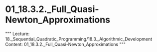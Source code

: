 # 01_18.3.2._Full_Quasi-Newton_Approximations

"""
Lecture: 18._Sequential_Quadratic_Programming/18.3._Algorithmic_Development
Content: 01_18.3.2._Full_Quasi-Newton_Approximations
"""

